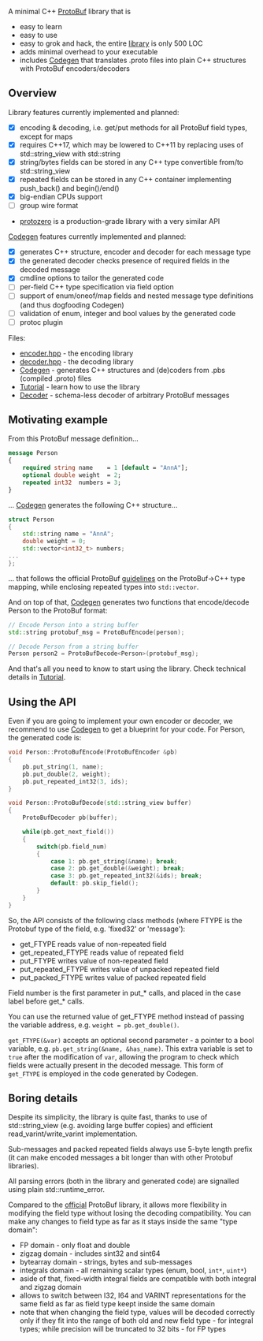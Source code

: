 A minimal C++ [ProtoBuf](https://developers.google.com/protocol-buffers) library that is
- easy to learn
- easy to use
- easy to grok and hack, the entire [library](include/easypb) is only 500 LOC
- adds minimal overhead to your executable
- includes [Codegen](codegen) that translates .proto files into plain C++ structures with ProtoBuf encoders/decoders


## Overview

Library features currently implemented and planned:
- [x] encoding & decoding, i.e. get/put methods for all ProtoBuf field types, except for maps
- [x] requires C++17, which may be lowered to C++11 by replacing uses of std::string_view with std::string
- [x] string/bytes fields can be stored in any C++ type convertible from/to std::string_view
- [x] repeated fields can be stored in any C++ container implementing push_back() and begin()/end()
- [x] big-endian CPUs support
- [ ] group wire format
- [protozero](https://github.com/mapbox/protozero) is a production-grade library with a very similar API

[Codegen](codegen) features currently implemented and planned:
- [x] generates C++ structure, encoder and decoder for each message type
- [x] the generated decoder checks presence of required fields in the decoded message
- [x] cmdline options to tailor the generated code
- [ ] per-field C++ type specification via field option
- [ ] support of enum/oneof/map fields and nested message type definitions (and thus dogfooding Codegen)
- [ ] validation of enum, integer and bool values by the generated code
- [ ] protoc plugin

Files:
- [encoder.hpp](include/easypb/encoder.hpp) - the encoding library
- [decoder.hpp](include/easypb/decoder.hpp) - the decoding library
- [Codegen](codegen) - generates C++ structures and (de)coders from .pbs (compiled .proto) files
- [Tutorial](examples/tutorial) - learn how to use the library
- [Decoder](examples/decoder) - schema-less decoder of arbitrary ProtoBuf messages



## Motivating example

From this ProtoBuf message definition...
```proto
message Person
{
    required string name    = 1 [default = "AnnA"];
    optional double weight  = 2;
    repeated int32  numbers = 3;
}
```

... [Codegen](codegen) generates the following C++ structure...
```cpp
struct Person
{
    std::string name = "AnnA";
    double weight = 0;
    std::vector<int32_t> numbers;
...
};
```

... that follows the official ProtoBuf
[guidelines](https://protobuf.dev/programming-guides/proto3/#scalar)
on the ProtoBuf->C++ type mapping,
while enclosing repeated types into `std::vector`.

And on top of that, [Codegen](codegen) generates two functions
that encode/decode Person to the ProtoBuf format:
```cpp
// Encode Person into a string buffer
std::string protobuf_msg = ProtoBufEncode(person);

// Decode Person from a string buffer
Person person2 = ProtoBufDecode<Person>(protobuf_msg);
```

And that's all you need to know to start using the library.
Check technical details in [Tutorial](examples/tutorial).



## Using the API

Even if you are going to implement your own encoder or decoder,
we recommend to use [Codegen](codegen) to get a blueprint for your code.
For Person, the generated code is:
```cpp
void Person::ProtoBufEncode(ProtoBufEncoder &pb)
{
    pb.put_string(1, name);
    pb.put_double(2, weight);
    pb.put_repeated_int32(3, ids);
}

void Person::ProtoBufDecode(std::string_view buffer)
{
    ProtoBufDecoder pb(buffer);

    while(pb.get_next_field())
    {
        switch(pb.field_num)
        {
            case 1: pb.get_string(&name); break;
            case 2: pb.get_double(&weight); break;
            case 3: pb.get_repeated_int32(&ids); break;
            default: pb.skip_field();
        }
    }
}
```

So, the API consists of the following class methods
(where FTYPE is the Protobuf type of the field, e.g. 'fixed32' or 'message'):
- get_FTYPE reads value of non-repeated field
- get_repeated_FTYPE reads value of repeated field
- put_FTYPE writes value of non-repeated field
- put_repeated_FTYPE writes value of unpacked repeated field
- put_packed_FTYPE writes value of packed repeated field

Field number is the first parameter in put_* calls,
and placed in the case label before get_* calls.

You can use the returned value of get_FTYPE method instead of passing the variable address,
e.g. `weight = pb.get_double()`.

`get_FTYPE(&var)` accepts an optional second parameter - a pointer to a bool variable,
e.g. `pb.get_string(&name, &has_name)`.
This extra variable is set to `true` after the modification of `var`,
allowing the program to check which fields were actually present in the decoded message.
This form of `get_FTYPE` is employed in the code generated by Codegen.



## Boring details

Despite its simplicity, the library is quite fast,
thanks to use of std::string_view (e.g. avoiding large buffer copies)
and efficient read_varint/write_varint implementation.

Sub-messages and packed repeated fields always use 5-byte length prefix
(it can make encoded messages a bit longer than with other Protobuf libraries).

All parsing errors (both in the library and generated code) are signalled using plain std::runtime_error.

Compared to the [official](https://protobuf.dev/programming-guides/proto3/#updating)
ProtoBuf library, it allows more flexibility in modifying the field type without losing the decoding compatibility.
You can make any changes to field type as far as it stays inside the same "type domain":
- FP domain - only float and double
- zigzag domain - includes sint32 and sint64
- bytearray domain - strings, bytes and sub-messages
- integrals domain - all remaining scalar types (enum, bool, `int*`, `uint*`)
- aside of that, fixed-width integral fields are compatible with both integral and zigzag domain
- allows to switch between I32, I64 and VARINT representations for the same field as far as field type keept inside the same domain
- note that when changing the field type, values will be decoded correctly only if they fit into the range of both old and new field type - for integral types; while precision will be truncated to 32 bits - for FP types

